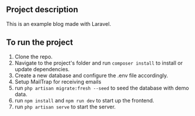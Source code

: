 ## Project description

This is an example blog made with Laravel.

## To run the project

1. Clone the repo.
2. Navigate to the project's folder and run `composer install` to install or update dependencies.
3. Create a new database and configure the .env file accordingly.
4. Setup MailTrap for receiving emails
5. run `php artisan migrate:fresh --seed` to seed the database with demo data.
6. run `npm install` and `npm run dev` to start up the frontend.
7. run `php artisan serve` to start the server.

